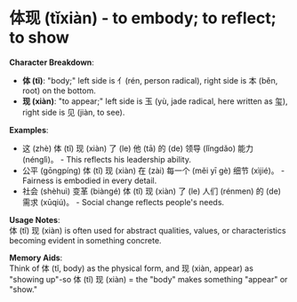 # **体现 (tǐxiàn) - to embody; to reflect; to show**

**Character Breakdown**:  
- **体 (tǐ)**: "body;" left side is 亻(rén, person radical), right side is 本 (běn, root) on the bottom.  
- **现 (xiàn)**: "to appear;" left side is 玉 (yù, jade radical, here written as 玺), right side is 见 (jiàn, to see).

**Examples**:  
- 这 (zhè) 体 (tǐ) 现 (xiàn) 了 (le) 他 (tā) 的 (de) 领导 (lǐngdǎo) 能力 (nénglì)。 - This reflects his leadership ability.  
- 公平 (gōngpíng) 体 (tǐ) 现 (xiàn) 在 (zài) 每一个 (měi yī gè) 细节 (xìjié)。 - Fairness is embodied in every detail.  
- 社会 (shèhuì) 变革 (biàngé) 体 (tǐ) 现 (xiàn) 了 (le) 人们 (rénmen) 的 (de) 需求 (xūqiú)。 - Social change reflects people's needs.

**Usage Notes**:  
体 (tǐ) 现 (xiàn) is often used for abstract qualities, values, or characteristics becoming evident in something concrete.

**Memory Aids**:  
Think of 体 (tǐ, body) as the physical form, and 现 (xiàn, appear) as "showing up"-so 体 (tǐ) 现 (xiàn) = the "body" makes something "appear" or "show."